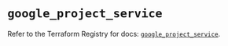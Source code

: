 # `google_project_service`

Refer to the Terraform Registry for docs: [`google_project_service`](https://registry.terraform.io/providers/hashicorp/google-beta/6.25.0/docs/resources/google_project_service).
